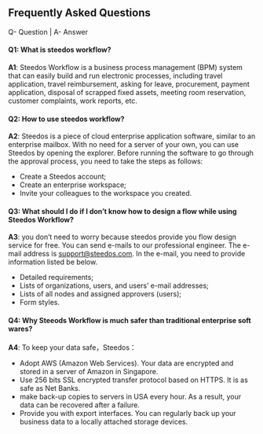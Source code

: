 
## Frequently Asked Questions

Q- Question  |   A- Answer
#### Q1: What is steedos workflow?

**A1**:  Steedos Workflow is a business process management (BPM) system that can easily build and run electronic processes, including travel application, travel reimbursement, asking for leave, procurement, payment application, disposal of scrapped fixed assets, meeting room reservation, customer complaints, work reports, etc.

#### Q2: How to use steedos workflow?

**A2**:  Steedos is a piece of cloud enterprise application software, similar to an enterprise mailbox. With no need for a server of your own, you can use Steedos by opening the explorer. Before running the software to go through the approval process, you need to take the steps as follows:
  - Create a Steedos account;
  - Create an enterprise workspace;
  - Invite your colleagues to the workspace you created.

#### Q3: What should I do if I don’t know how to design a flow while using Steedos Workflow?

**A3**:  you don’t need to worry because steedos provide you flow design service for free. You can send e-mails to our professional engineer. The e-mail address is support@steedos.com. In the e-mail, you need to provide information listed be below.
  - Detailed requirements;
  - Lists of organizations, users, and users’ e-mail addresses;
  - Lists of all nodes and assigned approvers (users);
  - Form styles.

#### Q4: Why Steeods Workflow is much safer than traditional enterprise soft wares?

**A4**:  To keep your data safe，Steedos：
- Adopt AWS (Amazon Web Services). Your data are encrypted and stored in a server of Amazon in Singapore.
- Use 256 bits SSL encrypted transfer protocol based on HTTPS. It is as safe as Net Banks.
- make back-up copies to servers in USA every hour. As a result, your data can be recovered after a failure.
- Provide you with export interfaces. You can regularly back up your business data to a locally attached storage devices.



